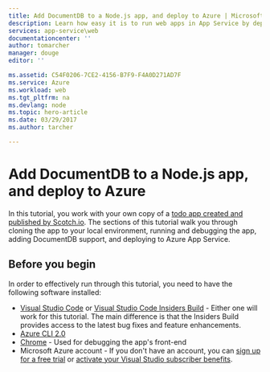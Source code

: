 ```yaml
---
title: Add DocumentDB to a Node.js app, and deploy to Azure | Microsoft Docs
description: Learn how easy it is to run web apps in App Service by deploying a sample Node.js app. 
services: app-service\web
documentationcenter: ''
author: tomarcher
manager: douge
editor: ''

ms.assetid: C54F0206-7CE2-4156-B7F9-F4A0D271AD7F
ms.service: Azure
ms.workload: web
ms.tgt_pltfrm: na
ms.devlang: node
ms.topic: hero-article
ms.date: 03/29/2017
ms.author: tarcher

---
```


# Add DocumentDB to a Node.js app, and deploy to Azure

In this tutorial, you work with your own copy of a [todo app created and published by Scotch.io](https://scotch.io/tutorials/creating-a-single-page-todo-app-with-node-and-angular). The sections of this tutorial walk you through cloning the app to your local environment, running and debugging the app, adding DocumentDB support, and deploying to Azure App Service.

## Before you begin

In order to effectively run through this tutorial, you need to have the following software installed:

- [Visual Studio Code](https://code.visualstudio.com/) or [Visual Studio Code Insiders Build](https://code.visualstudio.com/insiders) - Either one will work for this tutorial. The main difference is that the Insiders Build provides access to the latest bug fixes and feature enhancements.
- [Azure CLI 2.0](https://docs.microsoft.com/cli/azure/install-az-cli2)
- [Chrome](https://www.google.com/chrome/browser/desktop/) - Used for debugging the app's front-end
- Microsoft Azure account - If you don't have an account, you can [sign up for a free trial](http://go.microsoft.com/fwlink/?LinkId=623901) or [activate your Visual Studio subscriber benefits](http://go.microsoft.com/fwlink/?LinkId=623901).

